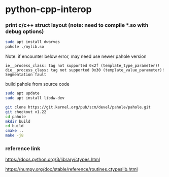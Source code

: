 # python-cpp-interop

### print c/c++ struct layout (note: need to compile *.so with debug options)

```bash
sudo apt install dwarves
pahole ./mylib.so
```

Note: if encounter below error, may need use newer pahole version
```
ie__process_class: tag not supported 0x2f (template_type_parameter)!
die__process_class: tag not supported 0x30 (template_value_parameter)!
Segmentation fault
```

build pahole from source code
```bash
sudo apt update
sudo apt install libdw-dev

git clone https://git.kernel.org/pub/scm/devel/pahole/pahole.git
git checkout v1.22
cd pahole
mkdir build
cd build
cmake ..
make -j8
```

### reference link

https://docs.python.org/3/library/ctypes.html

https://numpy.org/doc/stable/reference/routines.ctypeslib.html
